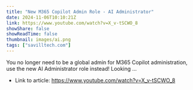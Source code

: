 ```yaml
---
title: "New M365 Copilot Admin Role - AI Administrator"
date: 2024-11-06T10:10:21Z
link: https://www.youtube.com/watch?v=X_v-tSCWO_8
showShare: false
showReadTime: false
thumbnail: images/ai.png
tags: ["savilltech.com"]
---
```

You no longer need to be a global admin for M365 Copilot administration, use the new AI Administrator role instead! Looking ...

- Link to article: https://www.youtube.com/watch?v=X_v-tSCWO_8